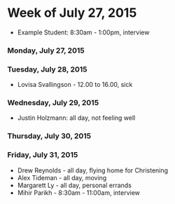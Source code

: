 # Week of July 27, 2015

* Example Student: 8:30am - 1:00pm, interview

### Monday, July 27, 2015

### Tuesday, July 28, 2015
* Lovisa Svallingson - 12.00 to 16.00, sick 

### Wednesday, July 29, 2015
* Justin Holzmann: all day, not feeling well

### Thursday, July 30, 2015

### Friday, July 31, 2015
* Drew Reynolds - all day, flying home for Christening
* Alex Tideman - all day, moving
* Margarett Ly - all day, personal errands
* Mihir Parikh - 8:30am - 11:00am, interview
